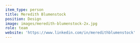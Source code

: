 ```yaml
---
item_type: person
title: Meredith Blumenstock
position: Design
image: images/meredith-blumenstock-2x.jpg
role: team
website: 'https://www.linkedin.com/in/meredithblumenstock'
---
```


